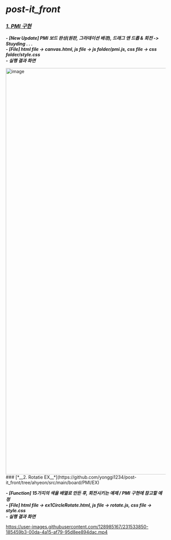 # *__post-it_front__*

### [*__1. PMI 구현__*](https://github.com/yonggi1234/post-it_front/tree/ahyeon/src/main/board/PMI)  

*__- [New Update] PMI 보드 완성(원판, 그라데이션 배경), 드래그 앤 드롭 & 회전 -> Stuyding . . .__*  
*__- [File] html file -> canvas.html, js file -> js folder/pmi.js, css file -> css folder/style.css__*  
*__- 실행 결과 화면__*    

<img width="1280" alt="image" src="https://user-images.githubusercontent.com/128985167/231531050-3fbc1249-c90b-4757-af4d-3825ba3f4679.png">
### [*__2. Rotatie EX__*](https://github.com/yonggi1234/post-it_front/tree/ahyeon/src/main/board/PMI/EX)  

*__- [Function] 15가지의 색을 배열로 만든 후, 회전시키는 예제 / PMI 구현에 참고할 예정__*   
*__- [File] html file -> ex1CircleRotate.html, js file -> rotate.js, css file -> style.css__*    
*__- 실행 결과 화면__*    

https://user-images.githubusercontent.com/128985167/231533850-185459b3-00da-4a15-af79-95d8ee894dac.mp4
